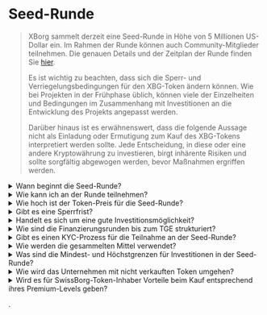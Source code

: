 # Seed-Runde

> XBorg sammelt derzeit eine Seed-Runde in Höhe von 5 Millionen US-Dollar ein. Im Rahmen der Runde können auch Community-Mitglieder teilnehmen. Die genauen Details und der Zeitplan der Runde finden Sie [hier](https://www.xborg.com/seed-round).&#x20;
>
> Es ist wichtig zu beachten, dass sich die Sperr- und Verriegelungsbedingungen für den XBG-Token ändern können. Wie bei Projekten in der Frühphase üblich, können viele der Einzelheiten und Bedingungen im Zusammenhang mit Investitionen an die Entwicklung des Projekts angepasst werden.
>
> Darüber hinaus ist es erwähnenswert, dass die folgende Aussage nicht als Einladung oder Ermutigung zum Kauf des XBG-Tokens interpretiert werden sollte. Jede Entscheidung, in diese oder eine andere Kryptowährung zu investieren, birgt inhärente Risiken und sollte sorgfältig abgewogen werden, bevor Maßnahmen ergriffen werden.

<details>

<summary>Wann beginnt die Seed-Runde? </summary>

Die Seed-Runde wurde am 16. Mai 2023 mit dem Prometheus-Vault eröffnet, das auf [XBorgs Launchpad](https://launchpad.xborg.com/project/xborg) gehostet wird.

Was die SwissBorg-Vaults betrifft, öffnet das erste öffentliche Vault am 23. Mai 2023 um 14:00 Uhr CET, gefolgt von drei weiteren Vaults. Die genauen Termine und Vault-Größen finden Sie auf [unserer Website](https://www.xborg.com/how-to-invest).

</details>

<details>

<summary>Wie kann ich an der Runde teilnehmen? </summary>

Um an der Runde teilzunehmen, können Sie [hier](https://opensea.io/collection/xborg-prometheus) einen Prometheus NFT erwerben und an unserem [Launchpad](https://launchpad.xborg.com/) teilnehmen. Alternativ können Sie die SwissBorg-App herunterladen, um Zugang zu den Investitionsmöglichkeiten zu erhalten. Es sollte jedoch beachtet werden, dass nur Prometheus-Inhaber eine Zuteilung garantiert wird und das derzeitige Interesse an der Runde 4,5 Millionen US-Dollar übersteigt. Daher können wir möglicherweise keine Zuteilungen über die SwissBorg-App garantieren. Die genauen Details finden Sie [hier](https://www.xborg.com/how-to-invest).&#x20;



</details>

<details>

<summary>Wie hoch ist der Token-Preis für die Seed-Runde? </summary>

* VCs, BAs und Prometheus: 0,045 US-Dollar
* SwissBorg Series A, Genesis und Generation: 0,05 US-Dollar
* Öffentlich: 0,055 US-Dollar

</details>

<details>

<summary>Gibt es eine Sperrfrist? </summary>

Für strategische und Seed-Runden-Teilnehmer gilt eine Sperrfrist von 3 Monaten, gefolgt von einem 18-monatigen Vesting-Zeitplan nach dem TGE. Darüber hinaus werden 10% der gekauften XBG-Token sofort nach dem TGE verfügbar sein. Bitte beachten Sie, dass diese Bedingungen Änderungen unterliegen können, da wir uns an die Anforderungen von Kryptobörsen anpassen.

</details>

<details>

<summary>Handelt es sich um eine gute Investitionsmöglichkeit? </summary>

Obwohl es der günstigste Preis ist, zu dem jemand XBG-Token kaufen kann, ist es wichtig zu beachten, dass wir keine positive Rendite garantieren können. Tatsächlich kann keine Investition garantiert einen positiven Ausgang haben.

</details>

<details>

<summary>Wie sind die Finanzierungsrunden bis zum TGE strukturiert? </summary>

* **Strategische Runde:** 1 Million US-Dollar zu einem Preis von 0,025 US-Dollar pro XBG-Token eingesammelt.
* **Seed-Runde:** 5 Millionen US-Dollar zu einem Preis von 0,045-0,055 US-Dollar pro XBG-Token eingesammelt.&#x20;
* **Öffentliche Runde:** Gemäß dem LBP.&#x20;

</details>

<details>

<summary>Gibt es einen KYC-Prozess für die Teilnahme an der Seed-Runde? </summary>

Ja, sowohl die Seed- als auch die öffentlichen Runden unterliegen einem KYC-Verfahren. Auf dem XBorg Launchpad erfolgt das KYC-Verfahren hier: [https://launchpad.xborg.com/kyc](https://launchpad.xborg.com/kyc)

</details>

<details>

<summary>Wie werden die gesammelten Mittel verwendet? </summary>

Wir sammeln eine Seed-Runde in Höhe von 5 Millionen US-Dollar ein. Die gesammelten Mittel werden wie folgt verwendet und über einen Zeitraum von 3 Jahren ausgegeben.

* **Technische Entwicklungen:** 60% (3.000.000 US-Dollar) der Mittel werden für technische Entwicklungen und Infrastrukturkosten verwendet. Dies entspricht den Kosten von 10 Vollzeitingenieuren für drei Jahre zu einem durchschnittlichen Marktsalär von 7.000 US-Dollar pro Monat.
* **Marketing:** 20% (1.000.000 US-Dollar) der Mittel werden für Marketingausgaben, Influencer-Kampagnen, PR, Sponsoring-Möglichkeiten und Veranstaltungen verwendet.
* **Liquidität und Börsennotierungen:** 10% (500.000 US-Dollar) der Mittel werden für Börsennotierungsgebühren und Liquiditätsbereitstellung verwendet.
* **Betriebskosten:** 10% (500.000 US-Dollar) der Mittel werden für Büromiete, Rechtsgebühren und Software-Abonnements verwendet.

Die aktuellen Rücklagen decken die nicht-technischen HR-Kosten ab.

</details>

<details>

<summary>Was sind die Mindest- und Höchstgrenzen für Investitionen in der Seed-Runde?</summary>

Wenn Sie ein Prometheus-Inhaber sind, liegt die Mindestinvestitionsgrenze bei 100 US-Dollar, während die Höchstgrenze bei 3.000 US-Dollar pro NFT liegt. Für SwissBorg-Benutzer gelten investitionsabhängige Grenzen, die entsprechend variieren. Bitte beachten Sie unsere detaillierte Stufenaufteilung auf [unserer Website](https://www.xborg.com/how-to-invest).

</details>

<details>

<summary>Wie wird das Unternehmen mit nicht verkauften Token umgehen?</summary>

Im Falle von nicht verkauften Token können diese im Treasury aufbewahrt und schließlich OTC an große Investoren verkauft werden.

</details>

<details>

<summary>Wird es für SwissBorg-Token-Inhaber Vorteile beim Kauf entsprechend ihres Premium-Levels geben?</summary>

Series A-Investoren sowie Genesis/Generation Premiums können XBG-Token während der Seed-Runde erwerben, allerdings zu einer höheren Bewertung als Prometheus-Inhaber.

</details>

.